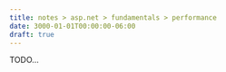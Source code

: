 ```yaml
---
title: notes > asp.net > fundamentals > performance
date: 3000-01-01T00:00:00-06:00
draft: true
---
```


TODO...
